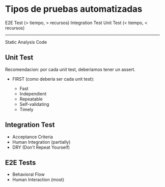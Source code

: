 # Tipos de pruebas automatizadas

E2E Test (> tiempo, > recursos)
Integration Test
Unit Test (< tiempo, < recursos)

---

Static Analysis Code

## Unit Test

Recomendacion: por cada unit test, deberiamos tener un assert.

- FIRST (como debería ser cada unit test):

  - Fast
  - Independient
  - Repeatable
  - Self-validating
  - Timely

## Integration Test

- Acceptance Criteria
- Human Integration (partially)
- DRY (Don't Repeat Yourself)

## E2E Tests

- Behavioral Flow
- Human Interaction (most)